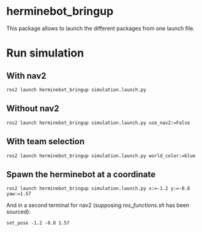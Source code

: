 # herminebot_bringup

This package allows to launch the different packages from one launch file.

# Run simulation 

## With nav2

```ros2 launch herminebot_bringup simulation.launch.py```

## Without nav2

```ros2 launch herminebot_bringup simulation.launch.py use_nav2:=False```

## With team selection

```ros2 launch herminebot_bringup simulation.launch.py world_color:=blue```

## Spawn the herminebot at a coordinate

```ros2 launch herminebot_bringup simulation.launch.py x:=-1.2 y:=-0.8 yaw:=1.57```

And in a second terminal for nav2 (supposing *ros_functions.sh* has been sourced):

```set_pose -1.2 -0.8 1.57```
